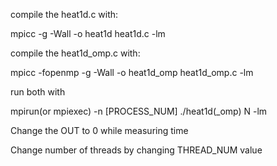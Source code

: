 compile the heat1d.c with:

mpicc -g -Wall -o heat1d heat1d.c -lm

compile the heat1d_omp.c with:

mpicc -fopenmp -g -Wall  -o heat1d_omp heat1d_omp.c -lm

run both with

mpirun(or mpiexec) -n [PROCESS_NUM] ./heat1d(_omp) N -lm

Change the OUT to 0 while measuring time

Change number of threads by changing THREAD_NUM value